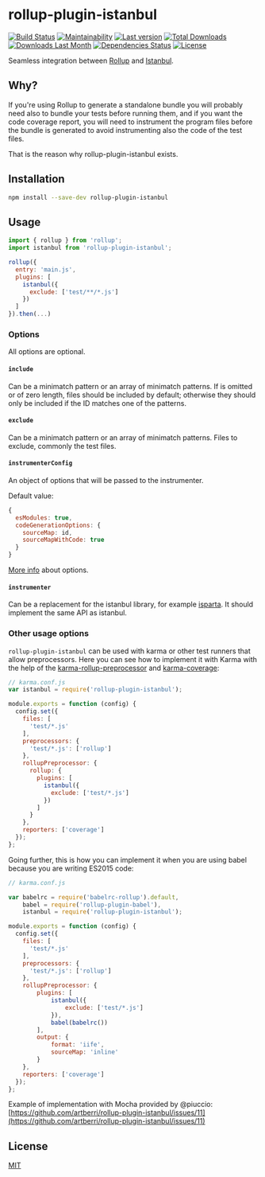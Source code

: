 # rollup-plugin-istanbul

[![Build Status](https://travis-ci.org/artberri/rollup-plugin-istanbul.svg?branch=master)](https://travis-ci.org/artberri/rollup-plugin-istanbul)
[![Maintainability](https://api.codeclimate.com/v1/badges/ea3da2334fcbff2a07c8/maintainability)](https://codeclimate.com/github/artberri/rollup-plugin-istanbul/maintainability)
[![Last version](https://img.shields.io/npm/v/rollup-plugin-istanbul.svg)](https://www.npmjs.com/package/rollup-plugin-istanbul)
[![Total Downloads](https://img.shields.io/npm/dt/rollup-plugin-istanbul.svg)](https://www.npmjs.com/package/rollup-plugin-istanbul)
[![Downloads Last Month](https://img.shields.io/npm/dm/rollup-plugin-istanbul.svg)](https://www.npmjs.com/package/rollup-plugin-istanbul)
[![Dependencies Status](https://david-dm.org/artberri/rollup-plugin-istanbul.svg)](https://david-dm.org/artberri/rollup-plugin-istanbul)
[![License](https://img.shields.io/npm/l/rollup-plugin-istanbul.svg)](https://github.com/artberri/rollup-plugin-istanbul/blob/master/LICENSE)

Seamless integration between [Rollup](https://github.com/rollup/rollup) and [Istanbul](https://github.com/gotwarlost/istanbul).

## Why?

If you're using Rollup to generate a standalone bundle you will probably need also to bundle your tests before running them, and if you want the code coverage report, you will need to instrument the program files before the bundle is generated to avoid instrumenting also the code of the test files.

That is the reason why rollup-plugin-istanbul exists.

## Installation

```bash
npm install --save-dev rollup-plugin-istanbul
```

## Usage

```js
import { rollup } from 'rollup';
import istanbul from 'rollup-plugin-istanbul';

rollup({
  entry: 'main.js',
  plugins: [
    istanbul({
      exclude: ['test/**/*.js']
    })
  ]
}).then(...)
```

### Options

All options are optional.

#### `include`

Can be a minimatch pattern or an array of minimatch patterns. If is omitted or of zero length, files should be included by default; otherwise they should only be included if the ID matches one of the patterns.

#### `exclude`

Can be a minimatch pattern or an array of minimatch patterns. Files to exclude, commonly the test files.

#### `instrumenterConfig`

An object of options that will be passed to the instrumenter.

Default value:

```js
{
  esModules: true,
  codeGenerationOptions: {
    sourceMap: id,
    sourceMapWithCode: true
  }
}
```

[More info](http://gotwarlost.github.io/istanbul/public/apidocs/classes/Instrumenter.html#method_Instrumenter) about options.

#### `instrumenter`

Can be a replacement for the istanbul library, for example [isparta](https://github.com/douglasduteil/isparta). It should implement the same API as istanbul.

### Other usage options

`rollup-plugin-istanbul` can be used with karma or other test runners that allow preprocessors. Here you can see how to implement it with Karma with the help of the [karma-rollup-preprocessor](https://github.com/jlmakes/karma-rollup-preprocessor) and [karma-coverage](https://github.com/karma-runner/karma-coverage):

```js
// karma.conf.js
var istanbul = require('rollup-plugin-istanbul');

module.exports = function (config) {
  config.set({
    files: [
      'test/*.js'
    ],
    preprocessors: {
      'test/*.js': ['rollup']
    },
    rollupPreprocessor: {
      rollup: {
        plugins: [
          istanbul({
            exclude: ['test/*.js']
          })
        ]
      }
    },
    reporters: ['coverage']
  });
};
```

Going further, this is how you can implement it when you are using babel because you are writing ES2015 code:

```js
// karma.conf.js

var babelrc = require('babelrc-rollup').default,
    babel = require('rollup-plugin-babel'),
    istanbul = require('rollup-plugin-istanbul');

module.exports = function (config) {
  config.set({
    files: [
      'test/*.js'
    ],
    preprocessors: {
      'test/*.js': ['rollup']
    },
    rollupPreprocessor: {
        plugins: [
            istanbul({
                exclude: ['test/*.js']
            }),
            babel(babelrc())
        ],
        output: {
            format: 'iife',
            sourceMap: 'inline'
        }
    },
    reporters: ['coverage']
  });
};
```

Example of implementation with Mocha provided by @piuccio:
[https://github.com/artberri/rollup-plugin-istanbul/issues/11](https://github.com/artberri/rollup-plugin-istanbul/issues/11)

## License

[MIT](LICENSE)
